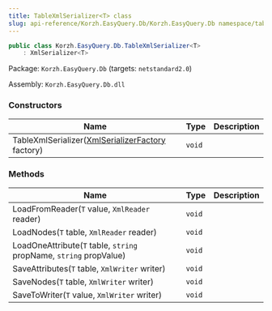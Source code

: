 ```yaml
---
title: TableXmlSerializer<T> class
slug: api-reference/Korzh.EasyQuery.Db/Korzh.EasyQuery.Db namespace/tablexmlserializer-t--class
---
```



```csharp
public class Korzh.EasyQuery.Db.TableXmlSerializer<T>
    : XmlSerializer<T>

```
Package: `Korzh.EasyQuery.Db` (targets: `netstandard2.0`)

Assembly: `Korzh.EasyQuery.Db.dll`

### Constructors

| Name | Type | Description | 
| --- | --- | --- | 
| TableXmlSerializer([XmlSerializerFactory](/api-reference/korzh-easyquery/korzh-easyquery-namespace/xmlserializerfactory-class) factory) | `void` |  | 


### Methods

| Name | Type | Description | 
| --- | --- | --- | 
| LoadFromReader(`T` value, `XmlReader` reader) | `void` |  | 
| LoadNodes(`T` table, `XmlReader` reader) | `void` |  | 
| LoadOneAttribute(`T` table, `string` propName, `string` propValue) | `void` |  | 
| SaveAttributes(`T` table, `XmlWriter` writer) | `void` |  | 
| SaveNodes(`T` table, `XmlWriter` writer) | `void` |  | 
| SaveToWriter(`T` value, `XmlWriter` writer) | `void` |  |